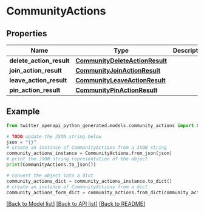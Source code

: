 # CommunityActions


## Properties

Name | Type | Description | Notes
------------ | ------------- | ------------- | -------------
**delete_action_result** | [**CommunityDeleteActionResult**](CommunityDeleteActionResult.md) |  | 
**join_action_result** | [**CommunityJoinActionResult**](CommunityJoinActionResult.md) |  | 
**leave_action_result** | [**CommunityLeaveActionResult**](CommunityLeaveActionResult.md) |  | 
**pin_action_result** | [**CommunityPinActionResult**](CommunityPinActionResult.md) |  | 

## Example

```python
from twitter_openapi_python_generated.models.community_actions import CommunityActions

# TODO update the JSON string below
json = "{}"
# create an instance of CommunityActions from a JSON string
community_actions_instance = CommunityActions.from_json(json)
# print the JSON string representation of the object
print(CommunityActions.to_json())

# convert the object into a dict
community_actions_dict = community_actions_instance.to_dict()
# create an instance of CommunityActions from a dict
community_actions_form_dict = community_actions.from_dict(community_actions_dict)
```
[[Back to Model list]](../README.md#documentation-for-models) [[Back to API list]](../README.md#documentation-for-api-endpoints) [[Back to README]](../README.md)


